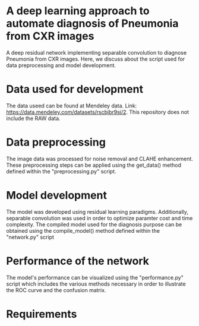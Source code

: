 # A deep learning approach to automate diagnosis of Pneumonia from CXR images
A deep residual network implementing separable convolution to diagnose Pneumonia from CXR images. Here, we discuss about the script used for data preprocessing and model development.

# Data used for development
The data useed can be found at Mendeley data. Link: https://data.mendeley.com/datasets/rscbjbr9sj/2. This repository does not include the RAW data.

# Data preprocessing
The image data was processed for noise removal and CLAHE enhancement. These preprocessing steps can be applied using the get_data() method defined within the "preprocessing.py" script.

# Model development
The model was developed using residual learning paradigms. Additionally, separable convolution was used in order to optimize paramter cost and time complexity. The compiled model used for the diagnosis purpose can be obtained using the compile_model() method defined within the "network.py" script

# Performance of the network
The model's performance can be visualized using the "performance.py" script which includes the various methods necessary in order to illustrate the ROC curve and the confusion matrix.

# Requirements
